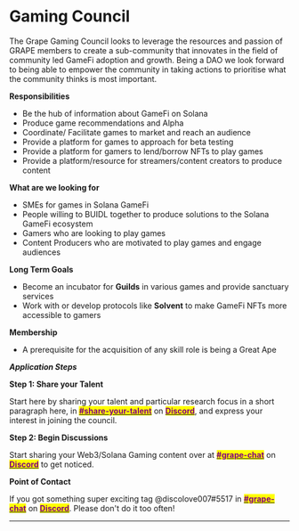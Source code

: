 # Gaming Council

The Grape Gaming Council looks to leverage the resources and passion of GRAPE members to create a sub-community that innovates in the field of community led GameFi adoption and growth. Being a DAO we look forward to being able to empower the community in taking actions to prioritise what the community thinks is most important.

**Responsibilities**

* Be the hub of information about GameFi on Solana
* Produce game recommendations and Alpha&#x20;
* Coordinate/ Facilitate games to market and reach an audience
* Provide a platform for games to approach for beta testing&#x20;
* Provide a platform for gamers to lend/borrow NFTs to play games&#x20;
* Provide a platform/resource for streamers/content creators to produce content

**What are we looking for**

* SMEs for games in Solana GameFi&#x20;
* People willing to BUIDL together to produce solutions to the Solana GameFi ecosystem&#x20;
* Gamers who are looking to play games&#x20;
* Content Producers who are motivated to play games and engage audiences

**Long Term Goals**

* Become an incubator for **Guilds** in various games and provide sanctuary services&#x20;
* Work with or develop protocols like **Solvent** to make GameFi NFTs more accessible to gamers

**Membership**

* A prerequisite for the acquisition of any skill role is being a Great Ape

_**Application Steps**_

**Step 1: Share your Talent**

Start here by sharing your talent and particular research focus in a short paragraph here, in [<mark style="color:purple;">**#share-your-talent**</mark>](https://discord.gg/Kj6CJKh6H2) on [<mark style="color:purple;">**Discord**</mark>](https://discord.gg/greatape), and express your interest in joining the council.

**Step 2: Begin Discussions**

Start sharing your Web3/Solana Gaming content over at [<mark style="color:purple;">**#grape-chat**</mark>](https://discord.gg/amTprhcNn9) on [<mark style="color:purple;">**Discord**</mark>](https://discord.gg/greatape) to get noticed.

**Point of Contact**

If you got something super exciting tag @discolove007#5517 in [<mark style="color:purple;">**#grape-chat**</mark>](https://discord.gg/amTprhcNn9) on [<mark style="color:purple;">**Discord**</mark>](https://discord.gg/greatape). Please don't do it too often!

***
